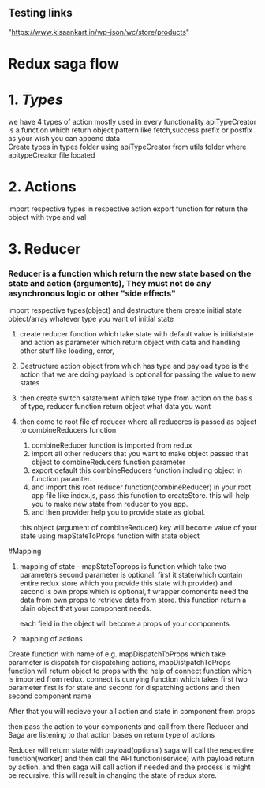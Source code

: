 ## Testing links
"https://www.kisaankart.in/wp-json/wc/store/products"

# Redux saga flow
# 1. _**Types**_
we have 4 types of action mostly used in every functionality
apiTypeCreator is a function which return object pattern
like fetch,success prefix or postfix as your wish you can append data  
Create types in types folder using apiTypeCreator from utils folder where apitypeCreator file located

# 2.  **Actions**
import respective types in respective action
export function for return the object with type and val

# 3. **Reducer**
### **Reducer is a function which return the new state based on the state and action (arguments), They must not do any asynchronous logic or other "side effects"**

 import respective types(object) and destructure them
create initial state object/array whatever type you want of initial state

1. create reducer function which take state with default value is initialstate and action as parameter which return object with data and handling other stuff like loading, error,
2. Destructure action object from which has type and payload
   type is the action that we are doing
   payload is optional for passing the value to new states
3. then create switch satatement which take type from action
   on the basis of type, reducer function return object what data you want
4. then come to root file of reducer where all reduceres is passed as object to combineReducers function 
   1. combineReducer function is imported from redux
   2. import all other reducers that you want to make object passed that object to combineReducers function parameter
   3. export default this combineReducers function including object in function paramter. 
   4. and import this root reducer function(combineReducer) in your root app file like index.js, pass this function to createStore. this will help you to make new state from reducer to you app.
   5. and then provider help you to provide state as global.

   this object (argument of combineReducer) key will become value of your state using mapStateToProps function with state object
<!-- 4. create root object with postfix with Actions containing function(actions) name  -->

#Mapping
1. mapping of state -
      mapStateToprops is function which take two parameters second parameter is optional. first it state(which contain entire redux store which you provide this state with provider) and 
      second is own props which is optional,if wrapper comonents need the data from own props to retrieve data from store.
      this function return a plain object that your component needs.

   each field in the object will become a props of your components

2. mapping of actions

Create function with name of e.g. mapDispatchToProps which take parameter is dispatch for dispatching actions,
 mapDistpatchToProps function will return object to props with the help of connect function which is imported from redux. connect is currying function which takes first two parameter first is for state and second for dispatching actions and then second component name 
 
 After that you will recieve your all action and state in component from props

 then pass the action to your components and call from there 
 Reducer and Saga are listening to that action bases on return type of actions

Reducer will return state with payload(optional)
saga will call the respective function(worker) and then call the API function(service) with payload return by action. and then saga will call action if needed and the process is might be recursive. this will result in changing the state of redux store.








